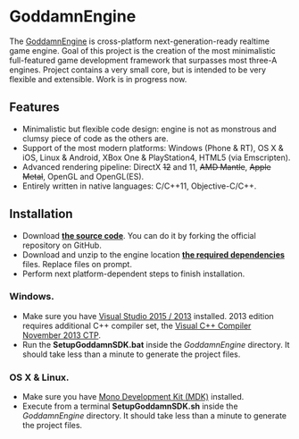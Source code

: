 GoddamnEngine
=============
The [GoddamnEngine](http://goddamnengine.com) is cross-platform next-generation-ready realtime game engine. 
Goal of this project is the creation of the most minimalistic full-featured game development framework that surpasses most three-A engines. Project contains a very small core, but is intended to be very flexible and extensible.
Work is in progress now.

Features
--------
 - Minimalistic but flexible code design: engine is not as monstrous and clumsy piece of code as the others are.
 - Support of the most modern platforms: Windows (Phone & RT), OS X & iOS, Linux & Android, XBox One & PlayStation4, HTML5 (via Emscripten).
 - Advanced rendering pipeline: DirectX ~~12~~ and 11, ~~AMD Mantle~~, ~~Apple Metal~~, OpenGL and OpenGL(ES).
 - Entirely written in native languages: C/C++11, Objective-C/C++.

Installation
------------
 - Download [**the source code**](https://github.com/GoddamnIndustries/GoddamnEngine). You can do it by forking the official repository on GitHub.
 - Download and unzip to the engine location [**the required dependencies**](http://fixme.com) files. Replace files on prompt.
 - Perform next platform-dependent steps to finish installation.

### Windows.
 - Make sure you have [Visual Studio 2015 / 2013](http://www.visualstudio.com/) installed. 2013 edition requires additional C++ compiler set, the [Visual C++ Compiler November 2013 CTP](http://www.microsoft.com/en-us/download/details.aspx?id=41151).
 - Run the **SetupGoddamnSDK.bat** inside the _GoddamnEngine_ directory. It should take less than a minute to generate the project files.

### OS X & Linux.
 - Make sure you have [Mono Development Kit (MDK)](http://www.mono-project.com/) installed.
 - Execute from a terminal **SetupGoddamnSDK.sh** inside the _GoddamnEngine_ directory. It should take less than a minute to generate the project files.

